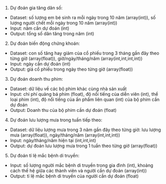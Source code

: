 1. Dự đoán gia tăng dân số:
- Dataset: số lượng em bé sinh ra mỗi ngày trong 10 năm (array(int)), số lượng người chết mỗi ngày trong 10 năm (array(int))
- Input: năm cần dự đoán (int)
- Output: tổng số dân tăng trong năm (int)
2. Dự đoán biến động chứng khoán:
- Dataset: con số tăng hay giảm của cổ phiếu trong 3 tháng gần đây theo từng giờ (array(float)), giờ/ngày/tháng/năm (array(int,int,int,int))
- Input: ngày cần dự đoán (int)
- Output: giá cổ phiếu trong ngày theo từng giờ (array(float))
3. Dự đoán doanh thu phim:
- Dataset: dữ liệu về các bộ phim khác cùng nhà sản xuất
- Input: chi phí quảng bá phim (float), độ nổi tiếng của diễn viên (int), thể loại phim (int), độ nổi tiếng của ấn phẩm liên quan (int) của bộ phim cần dự đoán
- Output: Doanh thu của bộ phim cần dự đoán (float)
4. Dự đoán lưu lượng mưa trong tuần tiếp theo:
- Dataset: dữ liệu lượng mưa trong 3 năm gần đây theo từng giờ: lưu lượng mưa (array(float)), ngày/tháng/năm (array(int,int,int))
- Input: ngày/tháng/năm hiện tại (int,int,int)
- Output: dự đoán lưu lượng mưa trong 1 tuần theo từng giờ (array(float))
5. Dự đoán tỉ lệ mắc bệnh di truyền:
- Input: số lượng người mắc bệnh di truyền trong gia đình (int), khoảng cách thế hệ giữa các thành viên và người cần dự đoán (array(int))
- Output: tỉ lệ mắc bệnh di truyền của người cần dự đoán (float) 
